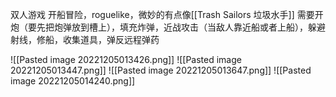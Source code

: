 双人游戏
开船冒险，roguelike，微妙的有点像[[Trash Sailors 垃圾水手]]
需要开炮（要先把炮弹放到槽上），填充炸弹，近战攻击（当敌人靠近船或者上船），躲避射线，修船，收集道具，弹反远程弹药


![[Pasted image 20221205013426.png]]
![[Pasted image 20221205013447.png]]
![[Pasted image 20221205013647.png]]
![[Pasted image 20221205014240.png]]